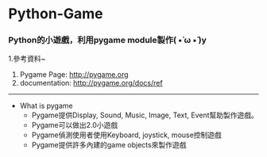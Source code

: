# Python-Game
### Python的小遊戲，利用pygame module製作( •̀ ω •́ )y

1.參考資料~
 1. Pygame Page: http://pygame.org
 2. documentation: http://pygame.org/docs/ref
 ------

* What is pygame
  * Pygame提供Display, Sound, Music, Image, Text, Event幫助製作遊戲。
  * Pygame可以做出2.0小遊戲
  * Pygame偵測使用者使用Keyboard, joystick, mouse控制遊戲
  * Pygame提供許多內建的game objects來製作遊戲
